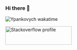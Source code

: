 ### Hi there 👋

![Ypankovych wakatime](https://github-readme-stats.vercel.app/api/wakatime?username=ypank)

<a href="https://ru.stackoverflow.com/users/236727/pavel-durmanov?tab=profile"><img src="https://stackexchange.com/users/flair/10214099.png" width="208" height="58" alt="Stackoverflow profile" title="Stackoverflow profile"></a>
<!--
**P-Alban/P-Alban** is a ✨ _special_ ✨ repository because its `README.md` (this file) appears on your GitHub profile.

Here are some ideas to get you started:

- 🔭 I’m currently working on ...
- 🌱 I’m currently learning ...
- 👯 I’m looking to collaborate on ...
- 🤔 I’m looking for help with ...
- 💬 Ask me about ...
- 📫 How to reach me: ...
- 😄 Pronouns: ...
- ⚡ Fun fact: ...
-->
 
